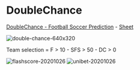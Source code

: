 # DoubleChance
[DoubleChance - Football Soccer Prediction](http://www.doublechance.nl) - [Sheet](http://t.ly/IiAx) 

![double-chance-640x320](https://user-images.githubusercontent.com/70966215/95068332-71c68a80-0705-11eb-8e16-1e757e3863c0.jpg)

Team selection = F > 10 - SFS > 50 - DC > 0 

![flashscore-20201026](https://user-images.githubusercontent.com/70966215/97345784-cdaaac00-188a-11eb-9ae6-2fe57866e917.jpg) ![unibet-20201026](https://user-images.githubusercontent.com/70966215/97345856-e87d2080-188a-11eb-91ee-2585a5999dc0.jpg)
